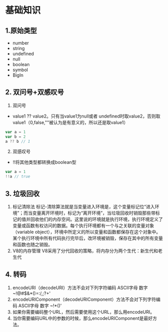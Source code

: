 # 基础知识
## 1.原始类型
* number
* string
* undefined
* null
* boolean
* symbol
* BigIn
## 2. 双问号+双感叹号
1. 双问号
* value1 ?? value2。只有当value1为null或者 undefined时取value2，否则取value1（0,false,""被认为是有意义的，所以还是取value1）
```javascript
var a = 1
var b = 2
a ?? b // 1
```
2. 双感叹号
* !!将其他类型都转换成boolean型 
```javascript
var a = 1
!!a // true
```
## 3. 垃圾回收
1. 标记清除法
标记-清除算法就是当变量进入环境是，这个变量标记位“进入环境”；而当变量离开环境时，标记为“离开环境”，当垃圾回收时销毁那些带标记的值并回收他们的内存空间。这里说的环境就是执行环境，执行环境定义了变量或函数有权访问的数据。每个执行环境都有一个与之关联的变量对象（variable object），环境中所定义的所以变量和函数都保存在这个对象中。某个执行环境中所有代码执行完毕后，改环境被销毁，保存在其中的所有变量和函数也随之销毁。
2. V8的内存管理
V8采用了分代回收的策略，将内存分为两个生代：新生代和老生代
## 4. 转码
1. encodeURI（decodeURI）方法不会对下列字符编码 ASCII字母 数字 ~!@#$&*()=:/,;?+'
2. encodeURIComponent（decodeURIComponent）方法不会对下列字符编码 ASCII字母 数字 ~!*()'
3. 如果你需要编码整个URL，然后需要使用这个URL，那么用encodeURI。
4. 当你需要编码URL中的参数的时候，那么encodeURIComponent是最好方法。